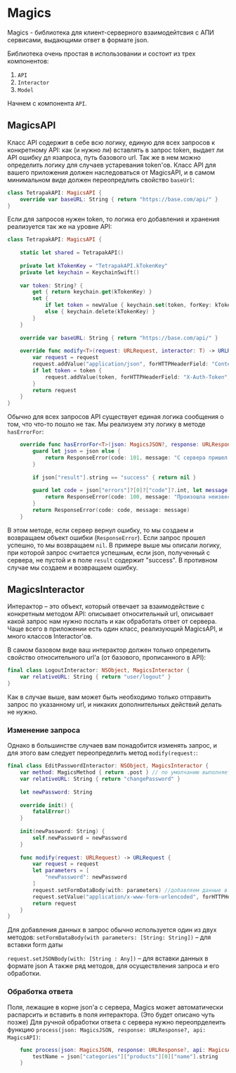 # Magics

Magics - библиотека для клиент-серверного взаимодейтсвия с АПИ сервисами, выдающими ответ в формате json.

Библиотека очень простая в использовании и состоит из трех компонентов:

1. `API`
2. `Interactor`
3. `Model`

Начнем с компонента `API`.

## MagicsAPI

Класс API содержит в себе всю логику, единую для всех запросов к конкретному API: как (и нужно ли) вставлять в запрос token, выдает ли API ошибку дл язапроса, путь базового url. Так же в нем можно определить логику для случаев устаревания token'ов.
Класс API для вашего приложения должен наследоваться от MagicsAPI, и в самом минимальном виде должен переопредлить свойство `baseUrl`:

~~~swift
class TetrapakAPI: MagicsAPI {
    override var baseURL: String { return "https://base.com/api/" }
}
~~~

Если для запросов нужен token, то логика его добавления и хранения реализуется так же на уровне API:

~~~swift
class TetrapakAPI: MagicsAPI {
    
    static let shared = TetrapakAPI()
    
    private let kTokenKey = "TetrapakAPI.kTokenKey"
    private let keychain = KeychainSwift()
    
    var token: String? {
        get { return keychain.get(kTokenKey) }
        set {
            if let token = newValue { keychain.set(token, forKey: kTokenKey) }
            else { keychain.delete(kTokenKey) }
        }
    }
    
    override var baseURL: String { return "https://base.com/api/" }
    
    override func modify<T>(request: URLRequest, interactor: T) -> URLRequest where T : MagicsInteractor {
        var request = request
        request.addValue("application/json", forHTTPHeaderField: "Content-Type")
        if let token = token {
            request.addValue(token, forHTTPHeaderField: "X-Auth-Token")
        }
        return request
    }
}
~~~
Обычно для всех запросов API существует единая логика сообщения о том, что что-то пошло не так. Мы реализуем эту логику в методе `hasErrorFor`:

~~~swift    
    override func hasErrorFor<T>(json: MagicsJSON?, response: URLResponse?, error: Error?, interactor: T) -> Error? where T : MagicsInteractor {        
        guard let json = json else {
            return ResponseError(code: 101, message: "С сервера пришел пустой ответ. Повторите запрос позже")
        }
        
        if json["result"].string == "success" { return nil }
        
        guard let code = json["errors"]?[0]?["code"]?.int, let message = json["errors"]?[0]?["message"]?.string else {
            return ResponseError(code: 100, message: "Произошла неизвестная ошибка. Повторите запрос позже")
        }
        return ResponseError(code: code, message: message)
    }
~~~
В этом методе, если сервер вернул ошибку, то мы создаем и возвращаем объект ошибки (`ResponseError`). Если запрос прошел успешно, то мы возвращаем `nil`. В примере выше мы описали логику, при которой запрос считается успешным, если json, полученный с сервера, не пустой и в поле `result` содержит "success". В противном случае мы создаем и возвращаем ошибку.


## MagicsInteractor

Интерактор – это объект, который отвечает за взаимодействие с конкретным методом API: описывает относительный url, описывает какой запрос нам нужно послать и как обработать ответ от сервера. Чаще всего в приложении есть один класс, реализующий MagicsAPI, и много классов Interactor'ов.


В самом базовом виде ваш интерактор должен только определить свойство относительного url'а (от базового, прописанного в API): 
~~~swift
final class LogoutInteractor: NSObject, MagicsInteractor {
    var relativeURL: String { return "user/logout" }
}
~~~
Как в случае выше, вам может быть необходимо только отправить запрос по указанному url, и никаких дополнительных действий делать не нужно. 

### Изменение запроса
Однако в большинстве случаев вам понадобится изменять запрос, и для этого вам следует переопределить метод `modify(request:`:

~~~swift
final class EditPasswordInteractor: NSObject, MagicsInteractor {
    var method: MagicsMethod { return .post } // по умолчанию выполняется get запрос, но вы можете изменить это, указав здесь нужный тип запроса
    var relativeURL: String { return "changePassword" }
    
    let newPassword: String
    
    override init() {
        fatalError()
    }
    
    init(newPassword: String) {
        self.newPassword = newPassword
    }
    
    func modify(request: URLRequest) -> URLRequest {
        var request = request
        let parameters = [
            "newPassword": newPassword
        ]
        request.setFormDataBody(with: parameters) //добавляем данные в запрос
        request.setValue("application/x-www-form-urlencoded", forHTTPHeaderField: "Content-Type")
        return request
    }
}
~~~
Для добавления данных в запрос обычно используется один из двух методов:
`setFormDataBody(with parameters: [String: String])` – для вставки form даты

`request.setJSONBody(with: [String : Any])` – для вставки данных в формате json
А также ряд методов, для осуществления запроса и его обработки.

### Обработка ответа
Поля, лежащие в корне json'а с сервера, Magics может автоматически распарсить и вставить в поля интерактора. (Это будет описано чуть позже) Для ручной обработки ответа с сервера нужно переопрделеить функцию `process(json: MagicsJSON, response: URLResponse?, api: MagicsAPI)`:

~~~swift
    func process(json: MagicsJSON, response: URLResponse?, api: MagicsAPI){
        testName = json["categories"]["products"][0]["name"].string
    }
~~~
